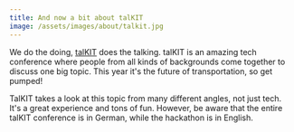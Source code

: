 ```yaml
---
title: And now a bit about talKIT
image: /assets/images/about/talkit.jpg
---
```

We do the doing, [talKIT](http://talkit.eu/) does the talking. talKIT is an amazing tech conference where people from all kinds of backgrounds come together to discuss one big topic. This year it's the future of transportation, so get pumped!

TalKIT takes a look at this topic from many different angles, not just tech. It's a great experience and tons of fun. However, be aware that the entire talKIT conference is in German, while the hackathon is in English. 